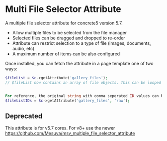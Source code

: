 # Multi File Selector Attribute

A multiple file selector attribute for concrete5 version 5.7.

- Allow multiple files to be selected from the file manager
- Selected files can be dragged and dropped to re-order
- Attribute can restrict selection to a type of file (images, documents, audio, etc)
- A maximum number of items can be also configured

Once installed, you can fetch the attribute in a page template one of two ways:

```php
$fileList = $c->getAttribute('gallery_files');
// $fileList now contains an array of file objects. This can be looped over, output as a gallery, etc


For reference, the original string with comma seperated ID values can be retrived via:
$fileListIDs = $c->getAttribute('gallery_files', 'raw');
```
## Deprecated
This attribute is for v5.7 cores. For v8+ use the newer https://github.com/Mesuva/msv_multiple_file_selector_attribute
